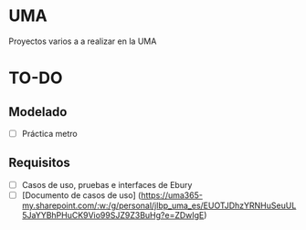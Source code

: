 # UMA

Proyectos varios a a realizar en la UMA

# TO-DO

## Modelado
- [ ] Práctica metro

## Requisitos

- [ ] Casos de uso, pruebas e interfaces de Ebury
- [ ] [Documento de casos de uso] (https://uma365-my.sharepoint.com/:w:/g/personal/jlbp_uma_es/EUOTJDhzYRNHuSeuUL5JaYYBhPHuCK9Vio99SJZ9Z3BuHg?e=ZDwIgE)
